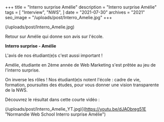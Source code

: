 +++
title = "Interro surprise Amélie"
description = "Interro surprise Amélie"
tags = [
    "Interview",
    "NWS",
]
date = "2021-07-30"
archives = "2021"
seo_image = "/uploads/post/Interro_Amelie.jpg"
+++

(/uploads/post/Interro_Amelie.jpg)

Retour sur Amélie qui donne son avis sur l'école.

<!--more-->

**Interro surprise - Amélie**

L'avis de nos étudiant(e)s c'est aussi important ! 

Amélie, étudiante en 2ème année de Web Marketing s'est prêtée au jeu de l'interro surprise.

On inverse les rôles ! Nos étudiant(e)s notent l'école : cadre de vie, formation, poursuites des études, pour vous donner une vision transparente de la NWS.

Découvrez le résultat dans cette courte vidéo :

(/uploads/post/Interro_Amelie_YT.jpg)](https://youtu.be/dJAObreg51E "Normandie Web School Interro surprise Amélie")

